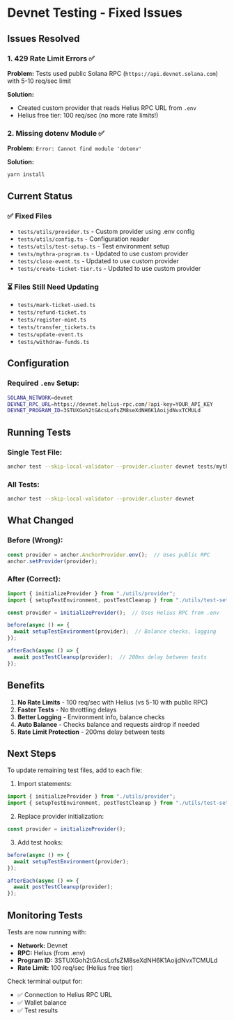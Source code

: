# Devnet Testing - Fixed Issues

## Issues Resolved

### 1. **429 Rate Limit Errors** ✅
**Problem:** Tests used public Solana RPC (`https://api.devnet.solana.com`) with 5-10 req/sec limit

**Solution:** 
- Created custom provider that reads Helius RPC URL from `.env`
- Helius free tier: 100 req/sec (no more rate limits!)

### 2. **Missing dotenv Module** ✅
**Problem:** `Error: Cannot find module 'dotenv'`

**Solution:** 
```bash
yarn install
```

## Current Status

### ✅ Fixed Files
- `tests/utils/provider.ts` - Custom provider using .env config
- `tests/utils/config.ts` - Configuration reader
- `tests/utils/test-setup.ts` - Test environment setup
- `tests/mythra-program.ts` - Updated to use custom provider
- `tests/close-event.ts` - Updated to use custom provider
- `tests/create-ticket-tier.ts` - Updated to use custom provider

### ⏳ Files Still Need Updating
- `tests/mark-ticket-used.ts`
- `tests/refund-ticket.ts`
- `tests/register-mint.ts`
- `tests/transfer_tickets.ts`
- `tests/update-event.ts`
- `tests/withdraw-funds.ts`

## Configuration

### Required `.env` Setup:
```bash
SOLANA_NETWORK=devnet
DEVNET_RPC_URL=https://devnet.helius-rpc.com/?api-key=YOUR_API_KEY
DEVNET_PROGRAM_ID=3STUXGoh2tGAcsLofsZM8seXdNH6K1AoijdNvxTCMULd
```

## Running Tests

### Single Test File:
```bash
anchor test --skip-local-validator --provider.cluster devnet tests/mythra-program.ts
```

### All Tests:
```bash
anchor test --skip-local-validator --provider.cluster devnet
```

## What Changed

### Before (Wrong):
```typescript
const provider = anchor.AnchorProvider.env();  // Uses public RPC
anchor.setProvider(provider);
```

### After (Correct):
```typescript
import { initializeProvider } from "./utils/provider";
import { setupTestEnvironment, postTestCleanup } from "./utils/test-setup";

const provider = initializeProvider();  // Uses Helius RPC from .env

before(async () => {
  await setupTestEnvironment(provider);  // Balance checks, logging
});

afterEach(async () => {
  await postTestCleanup(provider);  // 200ms delay between tests
});
```

## Benefits

1. **No Rate Limits** - 100 req/sec with Helius (vs 5-10 with public RPC)
2. **Faster Tests** - No throttling delays
3. **Better Logging** - Environment info, balance checks
4. **Auto Balance** - Checks balance and requests airdrop if needed
5. **Rate Limit Protection** - 200ms delay between tests

## Next Steps

To update remaining test files, add to each file:

1. Import statements:
```typescript
import { initializeProvider } from "./utils/provider";
import { setupTestEnvironment, postTestCleanup } from "./utils/test-setup";
```

2. Replace provider initialization:
```typescript
const provider = initializeProvider();
```

3. Add test hooks:
```typescript
before(async () => {
  await setupTestEnvironment(provider);
});

afterEach(async () => {
  await postTestCleanup(provider);
});
```

## Monitoring Tests

Tests are now running with:
- **Network:** Devnet
- **RPC:** Helius (from .env)
- **Program ID:** 3STUXGoh2tGAcsLofsZM8seXdNH6K1AoijdNvxTCMULd
- **Rate Limit:** 100 req/sec (Helius free tier)

Check terminal output for:
- ✅ Connection to Helius RPC URL
- ✅ Wallet balance
- ✅ Test results
